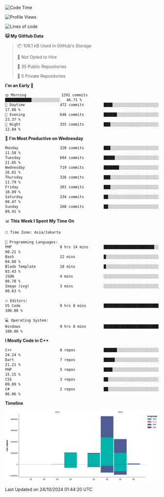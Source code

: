 <!--START_SECTION:waka-->
![Code Time](http://img.shields.io/badge/Code%20Time-235%20hrs%2048%20mins-blue)

![Profile Views](http://img.shields.io/badge/Profile%20Views-12-blue)

![Lines of code](https://img.shields.io/badge/From%20Hello%20World%20I%27ve%20Written-861.1%20thousand%20lines%20of%20code-blue)

**🐱 My GitHub Data** 

> 📦 108.1 kB Used in GitHub's Storage 
 > 
> 🚫 Not Opted to Hire
 > 
> 📜 35 Public Repositories 
 > 
> 🔑 5 Private Repositories 
 > 
**I'm an Early 🐤** 

```text
🌞 Morning                1291 commits        ████████████░░░░░░░░░░░░░   46.71 % 
🌆 Daytime                472 commits         ████░░░░░░░░░░░░░░░░░░░░░   17.08 % 
🌃 Evening                646 commits         ██████░░░░░░░░░░░░░░░░░░░   23.37 % 
🌙 Night                  355 commits         ███░░░░░░░░░░░░░░░░░░░░░░   12.84 % 
```
📅 **I'm Most Productive on Wednesday** 

```text
Monday                   320 commits         ███░░░░░░░░░░░░░░░░░░░░░░   11.58 % 
Tuesday                  604 commits         █████░░░░░░░░░░░░░░░░░░░░   21.85 % 
Wednesday                719 commits         ███████░░░░░░░░░░░░░░░░░░   26.01 % 
Thursday                 326 commits         ███░░░░░░░░░░░░░░░░░░░░░░   11.79 % 
Friday                   301 commits         ███░░░░░░░░░░░░░░░░░░░░░░   10.89 % 
Saturday                 234 commits         ██░░░░░░░░░░░░░░░░░░░░░░░   08.47 % 
Sunday                   260 commits         ██░░░░░░░░░░░░░░░░░░░░░░░   09.41 % 
```


📊 **This Week I Spent My Time On** 

```text
🕑︎ Time Zone: Asia/Jakarta

💬 Programming Languages: 
PHP                      8 hrs 14 mins       ███████████████████████░░   90.21 % 
Bash                     22 mins             █░░░░░░░░░░░░░░░░░░░░░░░░   04.08 % 
Blade Template           18 mins             █░░░░░░░░░░░░░░░░░░░░░░░░   03.43 % 
JSON                     4 mins              ░░░░░░░░░░░░░░░░░░░░░░░░░   00.78 % 
Image (svg)              3 mins              ░░░░░░░░░░░░░░░░░░░░░░░░░   00.63 % 

🔥 Editors: 
VS Code                  9 hrs 8 mins        █████████████████████████   100.00 % 

💻 Operating System: 
Windows                  9 hrs 8 mins        █████████████████████████   100.00 % 
```

**I Mostly Code in C++** 

```text
C++                      8 repos             ██████░░░░░░░░░░░░░░░░░░░   24.24 % 
Dart                     7 repos             █████░░░░░░░░░░░░░░░░░░░░   21.21 % 
PHP                      5 repos             ████░░░░░░░░░░░░░░░░░░░░░   15.15 % 
CSS                      3 repos             ██░░░░░░░░░░░░░░░░░░░░░░░   09.09 % 
C#                       2 repos             ██░░░░░░░░░░░░░░░░░░░░░░░   06.06 % 
```



**Timeline**

![Lines of Code chart](https://raw.githubusercontent.com/PradiptaAhmad/PradiptaAhmad/main/assets/bar_graph.png)


 Last Updated on 24/10/2024 01:44:20 UTC
<!--END_SECTION:waka-->

